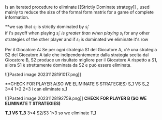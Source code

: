 
Is an iterated procedure to eliminate [[Strictly Dominate strategy]] , used mainly to reduce the size of the formal form matrix for a game of complete information.

**we say that $s_i$ is strictly dominated by $s_i'$  
if i's payoff when playing $s_i'$ *is greater than when playing $s_i$*
for any other strategies of the other player 
and if $s_i$ is dominated we eliminate it's row

Per il Giocatore A: Se per ogni strategia S1 del Giocatore A, c'è una strategia S2 del Giocatore A tale che indipendentemente dalla strategia scelta dal Giocatore B, S2 produce un risultato migliore per il Giocatore A rispetto a S1, allora S1 è strettamente dominata da S2 e può essere eliminata.


![[Pasted image 20231128191017.png]]

**CHECK FOR PLAYER A(SO WE ELIMINATE S STRATEGIES)
 S_1 VS S_2    3<4      1<2     2<3   i can eliminate s_1
 
![[Pasted image 20231128192759.png]] 
**CHECK FOR PLAYER B (SO WE ELIMINATE T STRATEGIES)** 

**T_1 VS T_3**            3<4
S2/S3					 1<3
so we eliminate T_1




